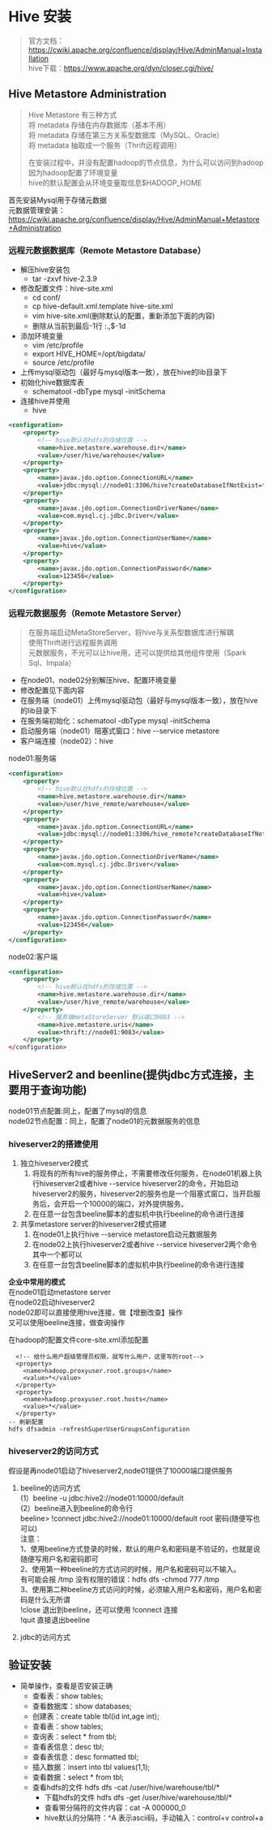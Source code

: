# Hive 安装
> 官方文档：https://cwiki.apache.org/confluence/display/Hive/AdminManual+Installation     
> hive下载：https://www.apache.org/dyn/closer.cgi/hive/     

## Hive Metastore Administration
> Hive Metastore 有三种方式    
> 将 metadata 存储在内存数据库（基本不用）    
> 将 metadata 存储在第三方关系型数据库（MySQL、Oracle）    
> 将 metadata 抽取成一个服务（Thrift远程调用）  
> 
> 在安装过程中，并没有配置hadoop的节点信息，为什么可以访问到hadoop   
> 因为hadoop配置了环境变量    
> hive的默认配置会从环境变量取信息$HADOOP_HOME

首先安装Mysql用于存储元数据    
元数据管理安装：https://cwiki.apache.org/confluence/display/Hive/AdminManual+Metastore+Administration
### 远程元数据数据库（Remote Metastore Database）
- 解压hive安装包
  - tar -zxvf hive-2.3.9
- 修改配置文件：hive-site.xml
  - cd conf/
  - cp hive-default.xml.template hive-site.xml
  - vim hive-site.xml(删除默认的配置，重新添加下面的内容)
  - 删除从当前到最后-1行  :.,$-1d
- 添加环境变量
    - vim /etc/profile
    - export HIVE_HOME=/opt/bigdata/
    - source /etc/profile
- 上传mysql驱动包（最好与mysql版本一致），放在hive的lib目录下
- 初始化hive数据库表
  - schematool -dbType mysql -initSchema
- 连接hive并使用
  - hive

```hive-site.xml 
<configuration>
    <property>
        <!-- hive默认在hdfs的存储位置 -->
        <name>hive.metastore.warehouse.dir</name>
        <value>/user/hive/warehouse</value>
    </property>
    <property>
        <name>javax.jdo.option.ConnectionURL</name>
        <value>jdbc:mysql://node01:3306/hive?createDatabaseIfNotExist=true</value>
    </property>
    <property>
        <name>javax.jdo.option.ConnectionDriverName</name>
        <value>com.mysql.cj.jdbc.Driver</value>
    </property>
    <property>
        <name>javax.jdo.option.ConnectionUserName</name>
        <value>hive</value>
    </property>
    <property>
        <name>javax.jdo.option.ConnectionPassword</name>
        <value>123456</value>
    </property>
</configuration>
```

### 远程元数据服务（Remote Metastore Server）

> 在服务端启动MetaStoreServer，将hive与关系型数据库进行解耦   
> 使用Thrift进行远程服务调用    
> 元数据服务，不光可以让hive用，还可以提供给其他组件使用（Spark Sql、Impala）

- 在node01、node02分别解压hive、配置环境变量    
- 修改配置见下面内容   
- 在服务端（node01）上传mysql驱动包（最好与mysql版本一致），放在hive的lib目录下
- 在服务端初始化：schematool -dbType mysql -initSchema
- 启动服务端（node01）阻塞式窗口：hive --service metastore
- 客户端连接（node02）：hive

node01:服务端
```hive-site.xml 
<configuration>
    <property>
        <!-- hive默认在hdfs的存储位置 -->
        <name>hive.metastore.warehouse.dir</name>
        <value>/user/hive_remote/warehouse</value>
    </property>
    <property>
        <name>javax.jdo.option.ConnectionURL</name>
        <value>jdbc:mysql://node01:3306/hive_remote?createDatabaseIfNotExist=true</value>
    </property>
    <property>
        <name>javax.jdo.option.ConnectionDriverName</name>
        <value>com.mysql.cj.jdbc.Driver</value>
    </property>
    <property>
        <name>javax.jdo.option.ConnectionUserName</name>
        <value>hive</value>
    </property>
    <property>
        <name>javax.jdo.option.ConnectionPassword</name>
        <value>123456</value>
    </property>
</configuration>
```

node02:客户端
```hive-site.xml 
<configuration>
    <property>
        <!-- hive默认在hdfs的存储位置 -->
        <name>hive.metastore.warehouse.dir</name>
        <value>/user/hive_remote/warehouse</value>
    </property>
        <!-- 服务端metaStoreServer 默认端口9083 -->
        <name>hive.metastore.uris</name>
        <value>thrift://node01:9083</value>
    </property>
</configuration>
```

## HiveServer2 and beenline(提供jdbc方式连接，主要用于查询功能)

node01节点配置:同上，配置了mysql的信息     
node02节点配置：同上，配置了node01的元数据服务的信息   

### hiveserver2的搭建使用
1. 独立hiveserver2模式
   1. 将现有的所有hive的服务停止，不需要修改任何服务，在node01机器上执行hiveserver2或者hive --service hiveserver2的命令，开始启动hiveserver2的服务，hiveserver2的服务也是一个阻塞式窗口，当开启服务后，会开启一个10000的端口，对外提供服务。
   2. 在任意一台包含beeline脚本的虚拟机中执行beeline的命令进行连接
2. 共享metastore server的hiveserver2模式搭建
   1. 在node01上执行hive --service metastore启动元数据服务
   2. 在node02上执行hiveserver2或者hive --service hiveserver2两个命令其中一个都可以
   3. 在任意一台包含beeline脚本的虚拟机中执行beeline的命令进行连接

**企业中常用的模式**   
在node01启动metastore server   
在node02启动hiveserver2     
node02即可以直接使用hive连接，做【增删改查】操作    
又可以使用beeline连接，做查询操作

在hadoop的配置文件core-site.xml添加配置   

```
  <!-- 给什么用户超级管理员权限，就写什么用户，这里写的root-->
  <property>
    <name>hadoop.proxyuser.root.groups</name>
    <value>*</value>
  </property>
  <property>
    <name>hadoop.proxyuser.root.hosts</name>
    <value>*</value>
  </property>
-- 刷新配置
hdfs dfsadmin -refreshSuperUserGroupsConfiguration
```

### hiveserver2的访问方式

假设是再node01启动了hiveserver2,node01提供了10000端口提供服务   

1. beeline的访问方式    
(1）beeline -u jdbc:hive2://node01:10000/default   
(2）beeline进入到beeline的命令行      
beeline> !connect jdbc:hive2://node01:10000/default root 密码(随便写也可以)   
注意：   
1、使用beeline方式登录的时候，默认的用户名和密码是不验证的，也就是说随便写用户名和密码即可    
2、使用第一种beeline的方式访问的时候，用户名和密码可以不输入。   
有可能会报 /tmp 没有权限的错误：hdfs dfs -chmod 777 /tmp    
3、使用第二种beeline方式访问的时候，必须输入用户名和密码，用户名和密码是什么无所谓    
!close 退出到beeline，还可以使用 !connect 连接    
!quit 直接退出beeline

2. jdbc的访问方式




## 验证安装
- 简单操作，查看是否安装正确
  - 查看表：show tables;
  - 查看数据库：show databases;
  - 创建表：create table tbl(id int,age int);
  - 查看表：show tables;
  - 查询表：select * from tbl;
  - 查看表信息：desc tbl;
  - 查看表信息：desc formatted tbl;
  - 插入数据：insert into tbl values(1,1);
  - 查看数据：select * from tbl;
  - 查看hdfs的文件 hdfs dfs -cat /user/hive/warehouse/tbl/*
    - 下载hdfs的文件 hdfs dfs -get /user/hive/warehouse/tbl/*
    - 查看带分隔符的文件内容：cat -A 000000_0
    - hive默认的分隔符：^A  表示ascii码，手动输入：control+v  control+a

